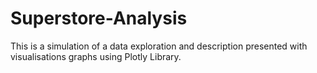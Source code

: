 # Superstore-Analysis
This is a simulation of a data exploration and description presented with visualisations graphs using Plotly Library.
